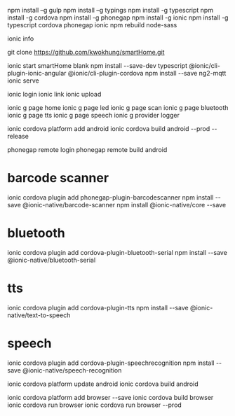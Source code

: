 npm install –g gulp
npm install –g typings
npm install -g typescript
npm install -g cordova
npm install -g phonegap
npm install -g ionic
npm install -g typescript cordova phonegap ionic
npm rebuild node-sass

ionic info

git clone https://github.com/kwokhung/smartHome.git

ionic start smartHome blank
npm install --save-dev typescript @ionic/cli-plugin-ionic-angular @ionic/cli-plugin-cordova
npm install --save ng2-mqtt
ionic serve

ionic login
ionic link
ionic upload

ionic g page home
ionic g page led
ionic g page scan
ionic g page bluetooth
ionic g page tts
ionic g page speech
ionic g provider logger

ionic cordova platform add android
ionic cordova build android --prod --release

phonegap remote login
phonegap remote build android

# barcode scanner
ionic cordova plugin add phonegap-plugin-barcodescanner
npm install --save @ionic-native/barcode-scanner
npm install @ionic-native/core --save

# bluetooth
ionic cordova plugin add cordova-plugin-bluetooth-serial
npm install --save @ionic-native/bluetooth-serial

# tts
ionic cordova plugin add cordova-plugin-tts
npm install --save @ionic-native/text-to-speech

# speech
ionic cordova plugin add cordova-plugin-speechrecognition
npm install --save @ionic-native/speech-recognition

ionic cordova platform update android
ionic cordova build android

ionic cordova platform add browser --save
ionic cordova build browser
ionic cordova run browser
ionic cordova run browser --prod